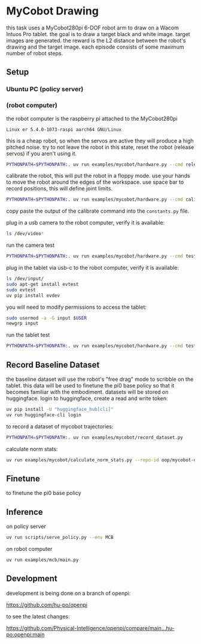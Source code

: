 # MyCobot Drawing

this task uses a MyCobot280pi 6-DOF robot arm to draw on a Wacom Intuos Pro tablet.
the goal is to draw a target black and white image.
target images are generated.
the reward is the L2 distance between the robot's drawing and the target image.
each episode consists of some maximum number of robot steps.

## Setup

### Ubuntu PC (policy server)

###  (robot computer)

the robot computer is the raspberry pi attached to the MyCobot280pi

`Linux er 5.4.0-1073-raspi aarch64 GNU/Linux`

this is a cheap robot, so when the servos are active they will produce a high pitched noise.
try to not leave the robot in this state, reset the robot (release servos) if you aren't using it.

```bash
PYTHONPATH=$PYTHONPATH:. uv run examples/mycobot/hardware.py --cmd release
```

calibrate the robot, this will put the robot in a floppy mode.
use your hands to move the robot around the edges of the workspace.
use space bar to record positions, this will define joint limits.

```bash
PYTHONPATH=$PYTHONPATH:. uv run examples/mycobot/hardware.py --cmd calibrate
```

copy paste the output of the calibrate command into the `constants.py` file.


plug in a usb camera to the robot computer, verify it is available:

```bash
ls /dev/video*
```

run the camera test

```bash
PYTHONPATH=$PYTHONPATH:. uv run examples/mycobot/hardware.py --cmd test_camera --debug
```

plug in the tablet via usb-c to the robot computer, verify it is available:

```bash
ls /dev/input/
sudo apt-get install evtest
sudo evtest
uv pip install evdev
```

you will need to modify permissions to access the tablet:

```bash
sudo usermod -a -G input $USER
newgrp input
```

run the tablet test

```bash
PYTHONPATH=$PYTHONPATH:. uv run examples/mycobot/hardware.py --cmd test_tablet --debug
```


## Record Baseline Dataset

the baseline dataset will use the robot's "free drag" mode to scribble on the tablet.
this data will be used to finetune the pi0 base policy so that it becomes familiar with the embodiment.
datasets will be stored on huggingface.
login to huggingface, create a read and write token:

```bash
uv pip install -U "huggingface_hub[cli]"
uv run huggingface-cli login
```

to record a dataset of mycobot trajectories:

```bash
PYTHONPATH=$PYTHONPATH:. uv run examples/mycobot/record_dataset.py
```

calculate norm stats:

```bash
uv run examples/mycobot/calculate_norm_stats.py --repo-id oop/mycobot-dataset
```

## Finetune

to finetune the pi0 base policy

## Inference

on policy server

```bash
uv run scripts/serve_policy.py --env MCB
```

on robot computer

```bash
uv run examples/mcb/main.py
```

## Development

development is being done on a branch of openpi:

https://github.com/hu-po/openpi

to see the latest changes:

https://github.com/Physical-Intelligence/openpi/compare/main...hu-po:openpi:main